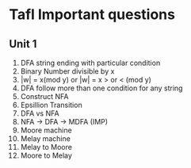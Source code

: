 # Tafl Important questions 

## Unit 1

1. DFA string ending with particular condition
2. Binary Number divisible by x
3. |w| = x(mod y)  or |w| = x > or < (mod y)
4. DFA follow more than one condition for any string
5. Construct NFA
6. Epsillion Transition
7. DFA vs NFA
8. NFA -> DFA -> MDFA (IMP)
9. Moore machine
10. Melay machine
11. Melay to Moore
12. Moore to Melay


